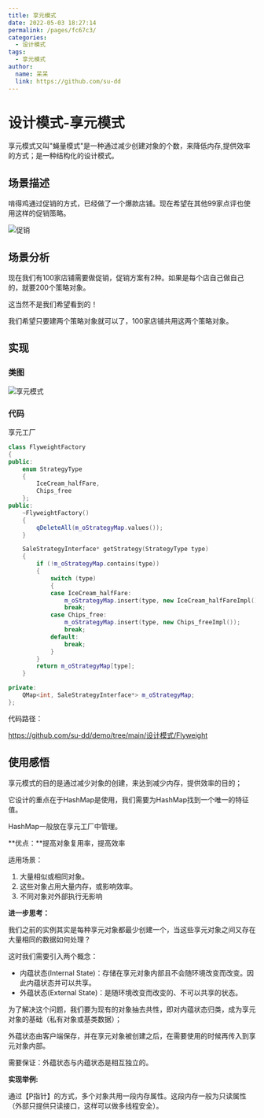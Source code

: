 ```yaml
---
title: 享元模式
date: 2022-05-03 18:27:14
permalink: /pages/fc67c3/
categories:
  - 设计模式
tags:
  - 享元模式
author: 
  name: 呆呆
  link: https://github.com/su-dd
---
```

# 设计模式-享元模式

享元模式又叫"蝇量模式"是一种通过减少创建对象的个数，来降低内存,提供效率的方式；是一种结构化的设计模式。

<!-- more -->

## 场景描述

 啃得鸡通过促销的方式，已经做了一个爆款店铺。现在希望在其他99家点评也使用这样的促销策略。

![促销](https://idai.coding.net/p/blog/d/cdn/git/raw/main/博客/知识总结/设计模式/促销.webp)

## 场景分析

现在我们有100家店铺需要做促销，促销方案有2种。如果是每个店自己做自己的，就要200个策略对象。

这当然不是我们希望看到的！

我们希望只要建两个策略对象就可以了，100家店铺共用这两个策略对象。

## 实现

### 类图

![享元模式](https://idai.coding.net/p/blog/d/cdn/git/raw/main/博客/知识总结/设计模式/享元模式.webp)

### 代码

享元工厂

```c++
class FlyweightFactory
{
public:
    enum StrategyType
    {
        IceCream_halfFare,
        Chips_free
    };
public:
    ~FlyweightFactory()
    {
        qDeleteAll(m_oStrategyMap.values());
    }

    SaleStrategyInterface* getStrategy(StrategyType type)
    {
        if (!m_oStrategyMap.contains(type))
        {
            switch (type)
            {
            case IceCream_halfFare:
                m_oStrategyMap.insert(type, new IceCream_halfFareImpl());
                break;
            case Chips_free:
                m_oStrategyMap.insert(type, new Chips_freeImpl());
                break;
            default:
                break;
            }
        }
        return m_oStrategyMap[type];
    }

private:
    QMap<int, SaleStrategyInterface*> m_oStrategyMap;
};
```

代码路径：

https://github.com/su-dd/demo/tree/main/设计模式/Flyweight



## 使用感悟

享元模式的目的是通过减少对象的创建，来达到减少内存，提供效率的目的；

它设计的重点在于HashMap是使用，我们需要为HashMap找到一个唯一的特征值。

HashMap一般放在享元工厂中管理。



**优点：**提高对象复用率，提高效率

适用场景：

1. 大量相似或相同对象。
2. 这些对象占用大量内存，或影响效率。
3. 不同对象对外部执行无影响



**进一步思考：**

我们之前的实例其实是每种享元对象都最少创建一个，当这些享元对象之间又存在大量相同的数据如何处理？



这时我们需要引入两个概念：

- 内蕴状态(Internal State)：存储在享元对象内部且不会随环境改变而改变。因此内蕴状态并可以共享。
- 外蕴状态(External State)：是随环境改变而改变的、不可以共享的状态。



为了解决这个问题，我们要为现有的对象抽去共性，即对内蕴状态归类，成为享元对象的基础（私有对象或基类数据）；

外蕴状态由客户端保存，并在享元对象被创建之后，在需要使用的时候再传入到享元对象内部。

需要保证：外蕴状态与内蕴状态是相互独立的。



**实现举例:**

通过【P指针】的方式，多个对象共用一段内存属性。这段内存一般为只读属性（外部只提供只读接口，这样可以做多线程安全）。

